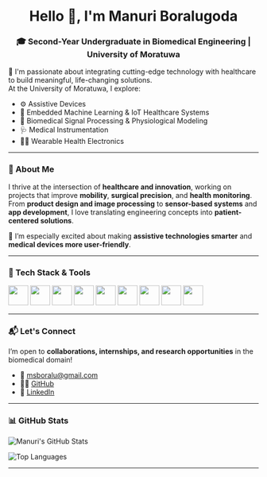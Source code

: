 <h1 align="center">Hello 👋, I'm Manuri Boralugoda</h1>
<h3 align="center">🎓 Second-Year Undergraduate in Biomedical Engineering | University of Moratuwa</h3>



🧬 I'm passionate about integrating cutting-edge technology with healthcare to build meaningful, life-changing solutions.  
At the University of Moratuwa, I explore:

- ⚙️ Assistive Devices
- 🤖 Embedded Machine Learning & IoT Healthcare Systems 
- 📡 Biomedical Signal Processing & Physiological Modeling
- 🩺 Medical Instrumentation  
- 🧘‍♂️ Wearable Health Electronics  

---

### 🧠 About Me

I thrive at the intersection of **healthcare and innovation**, working on projects that improve **mobility**, **surgical precision**, and **health monitoring**.  
From **product design and image processing** to **sensor-based systems** and **app development**, I love translating engineering concepts into **patient-centered solutions**.

🔬 I’m especially excited about making **assistive technologies smarter** and **medical devices more user-friendly**.

---

### 🧰 Tech Stack & Tools

<p align="left">
  <img src="https://cdn.jsdelivr.net/gh/devicons/devicon/icons/python/python-original.svg" height="40"/>
  <img src="https://cdn.jsdelivr.net/gh/devicons/devicon/icons/cplusplus/cplusplus-original.svg" height="40"/>
  <img src="https://cdn.jsdelivr.net/gh/devicons/devicon/icons/arduino/arduino-original.svg" height="40"/>
  <img src="https://cdn.jsdelivr.net/gh/devicons/devicon/icons/raspberrypi/raspberrypi-line.svg" height="40"/>
  <img src="https://cdn.jsdelivr.net/gh/devicons/devicon/icons/vscode/vscode-original.svg" height="40"/>
  <img src="https://cdn.jsdelivr.net/gh/devicons/devicon/icons/nodejs/nodejs-original.svg" height="40"/>
  <img src="https://cdn.jsdelivr.net/gh/devicons/devicon/icons/html5/html5-original.svg" height="40"/>
  <img src="https://cdn.jsdelivr.net/gh/devicons/devicon/icons/css3/css3-original.svg" height="40"/>
  <img src="https://cdn.jsdelivr.net/gh/devicons/devicon/icons/javascript/javascript-original.svg" height="40"/>
</p>

---

### 📬 Let's Connect

I’m open to **collaborations, internships, and research opportunities** in the biomedical domain!

- 📧 [msboralu@gmail.com](mailto:msboralu@gmail.com)  
- 🧑‍💻 [GitHub](https://github.com/msboralugoda)  
- 💼 [LinkedIn](https://www.linkedin.com/in/manuri-boralugoda-4884a5273/)

---

### 📊 GitHub Stats

![Manuri's GitHub Stats](https://github-readme-stats.vercel.app/api?username=msboralugoda&show_icons=true&theme=radical)

![Top Languages](https://github-readme-stats.vercel.app/api/top-langs/?username=msboralugoda&layout=compact&theme=radical)

---



